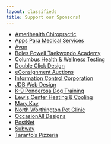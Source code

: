 ```yaml
---
layout: classifieds
title: Support our Sponsors!
---
```


  * [Amerihealth Chiropractic][4]
  * [Apps Para Medical Services][5]
  * [Avon][6]
  * [Boles Powell Taekwondo Academy][7]
  * [Columbus Health & Wellness Testing][8]
  * [Double Click Design][9]
  * [eConsignment Auctions][10]
  * [Information Control Corporation][11]
  * [JDB Web Design][12]
  * [K-9 Ponderosa Dog Training][13]
  * [Lewis Center Heating & Cooling][6]
  * [Mary Kay][14]
  * [North Worthington Pet Clinic][6]
  * [OccasionAll Designs][6]
  * [PostNet][15]
  * [Subway][6]
  * [Taranto’s Pizzeria][6]

   [4]: http://www.dr4health.com
   [5]: http://www.appsparamedical.com
   [6]: http://www.villageatalumcreek.org/wp-content/uploads/2007/01/Sponsor%20copy%202007VACDir.pdf
   [7]: http://www.powelltkd.com
   [8]: http://www.columbushealthandwellness.com
   [9]: http://www.click2design.com
   [10]: http://www.econsignmentauctions.com
   [11]: http://www.iccohio.com
   [12]: http://www.jdbwebdesign.com
   [13]: http://www.k9ponderosa.com
   [14]: http://www.marykay.com/kmroczkowski
   [15]: http://www.postnet.com
